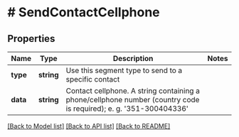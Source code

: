 # # SendContactCellphone

## Properties

Name | Type | Description | Notes
------------ | ------------- | ------------- | -------------
**type** | **string** | Use this segment type to send to a specific contact | 
**data** | **string** | Contact cellphone.  A string containing a phone/cellphone number (country code is required);                         e. g. &#39;351-300404336&#39; | 

[[Back to Model list]](../../README.md#documentation-for-models) [[Back to API list]](../../README.md#documentation-for-api-endpoints) [[Back to README]](../../README.md)


